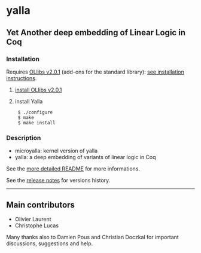 # yalla

## Yet Another deep embedding of Linear Logic in Coq


### Installation

Requires [OLlibs v2.0.1](https://github.com/olaure01/ollibs) (add-ons for the standard library): [see installation instructions](https://github.com/olaure01/ollibs/blob/master/README.md).

1. [install OLlibs v2.0.1](https://github.com/olaure01/ollibs/blob/master/README.md)
2. install Yalla

        $ ./configure
        $ make
        $ make install

### Description

* microyalla: kernel version of yalla
* yalla: a deep embedding of variants of linear logic in Coq

See the [more detailed README](yalla/README.md) for more informations.

See the [release notes](RELEASE_NOTES.md) for versions history.

----

## Main contributors

* Olivier Laurent
* Christophe Lucas

Many thanks also to Damien Pous and Christian Doczkal for important discussions, suggestions and help.
